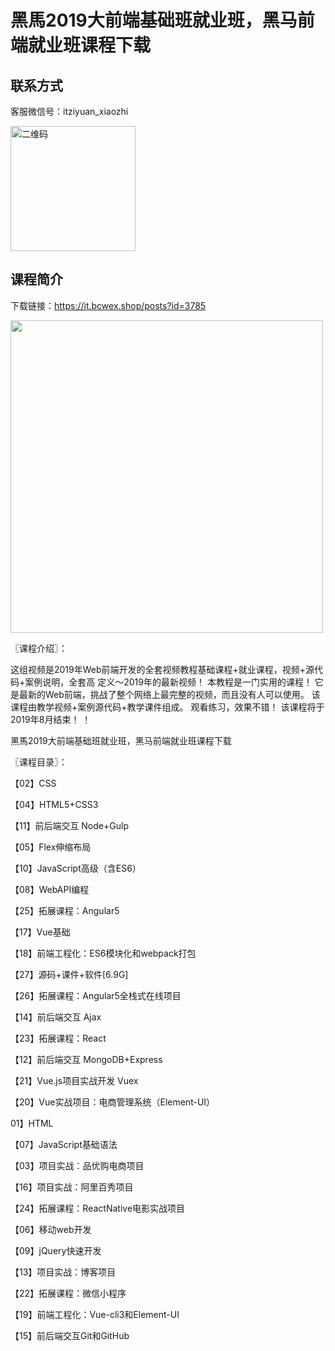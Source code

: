 # 黑馬2019大前端基础班就业班，黑马前端就业班课程下载

## 联系方式

客服微信号：itziyuan_xiaozhi

<img src="https://ziyuanyun.oss-cn-guangzhou.aliyuncs.com/common/20240614073449/666b82192834a.jpg" width="200" height="200" alt="二维码">

## 课程简介

下载链接：https://it.bcwex.shop/posts?id=3785

<img src="https://ziyuanyun.oss-cn-guangzhou.aliyuncs.com/yun/20240515185332/6644942cb9c87.jpg" width="500" alt="">

  〖课程介绍〗：

 这组视频是2019年Web前端开发的全套视频教程基础课程+就业课程，视频+源代码+案例说明，全套高 定义〜2019年的最新视频！ 本教程是一门实用的课程！ 它是最新的Web前端，挑战了整个网络上最完整的视频，而且没有人可以使用。 该课程由教学视频+案例源代码+教学课件组成。 观看练习，效果不错！ 该课程将于2019年8月结束！ ！

 黑馬2019大前端基础班就业班，黑马前端就业班课程下载



 〖课程目录〗：

 【02】CSS

 【04】HTML5+CSS3

 【11】前后端交互 Node+Gulp

 【05】Flex伸缩布局

 【10】JavaScript高级（含ES6）

 【08】WebAPI编程

 【25】拓展课程：Angular5

 【17】Vue基础

 【18】前端工程化：ES6模块化和webpack打包

 【27】源码+课件+软件[6.9G]

 【26】拓展课程：Angular5全栈式在线项目

 【14】前后端交互 Ajax

 【23】拓展课程：React

 【12】前后端交互 MongoDB+Express

 【21】Vue.js项目实战开发 Vuex

 【20】Vue实战项目：电商管理系统（Element-UI）

 01】HTML

 【07】JavaScript基础语法

 【03】项目实战：品优购电商项目

 【16】项目实战：阿里百秀项目

 【24】拓展课程：ReactNative电影实战项目

 【06】移动web开发

 【09】jQuery快速开发

 【13】项目实战：博客项目

 【22】拓展课程：微信小程序

 【19】前端工程化：Vue-cli3和Element-UI

 【15】前后端交互Git和GitHub

  